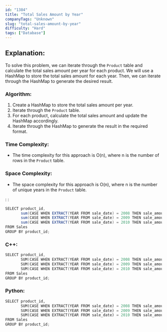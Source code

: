 ```yaml
---
id: "1384"
title: "Total Sales Amount by Year"
companyTags: "Unknown"
slug: "total-sales-amount-by-year"
difficulty: "Hard"
tags: ["Database"]
---
```


## Explanation:
To solve this problem, we can iterate through the `Product` table and calculate the total sales amount per year for each product. We will use a HashMap to store the total sales amount for each year. Then, we can iterate through the HashMap to generate the desired result.

### Algorithm:
1. Create a HashMap to store the total sales amount per year.
2. Iterate through the `Product` table.
3. For each product, calculate the total sales amount and update the HashMap accordingly.
4. Iterate through the HashMap to generate the result in the required format.

### Time Complexity:
- The time complexity for this approach is O(n), where n is the number of rows in the `Product` table.

### Space Complexity:
- The space complexity for this approach is O(n), where n is the number of unique years in the `Product` table.

:
:
```java
SELECT product_id,
       sum(CASE WHEN EXTRACT(YEAR FROM sale_date) = 2008 THEN sale_amount ELSE 0 END) AS `2008`,
       sum(CASE WHEN EXTRACT(YEAR FROM sale_date) = 2009 THEN sale_amount ELSE 0 END) AS `2009`,
       sum(CASE WHEN EXTRACT(YEAR FROM sale_date) = 2010 THEN sale_amount ELSE 0 END) AS `2010`
FROM Sales
GROUP BY product_id;
```

### C++:
```cpp
SELECT product_id,
       SUM(CASE WHEN EXTRACT(YEAR FROM sale_date) = 2008 THEN sale_amount ELSE 0 END) AS `2008`,
       SUM(CASE WHEN EXTRACT(YEAR FROM sale_date) = 2009 THEN sale_amount ELSE 0 END) AS `2009`,
       SUM(CASE WHEN EXTRACT(YEAR FROM sale_date) = 2010 THEN sale_amount ELSE 0 END) AS `2010`
FROM Sales
GROUP BY product_id;
```

### Python:
```python
SELECT product_id,
       SUM(CASE WHEN EXTRACT(YEAR FROM sale_date) = 2008 THEN sale_amount ELSE 0 END) AS `2008`,
       SUM(CASE WHEN EXTRACT(YEAR FROM sale_date) = 2009 THEN sale_amount ELSE 0 END) AS `2009`,
       SUM(CASE WHEN EXTRACT(YEAR FROM sale_date) = 2010 THEN sale_amount ELSE 0 END) AS `2010`
FROM Sales
GROUP BY product_id;
```